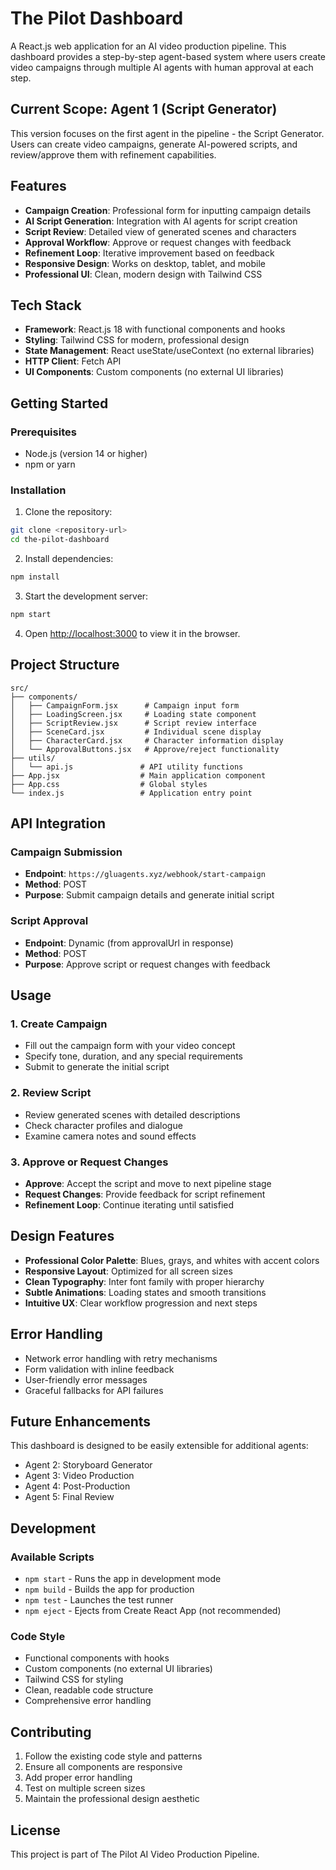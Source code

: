 # The Pilot Dashboard

A React.js web application for an AI video production pipeline. This dashboard provides a step-by-step agent-based system where users create video campaigns through multiple AI agents with human approval at each step.

## Current Scope: Agent 1 (Script Generator)

This version focuses on the first agent in the pipeline - the Script Generator. Users can create video campaigns, generate AI-powered scripts, and review/approve them with refinement capabilities.

## Features

- **Campaign Creation**: Professional form for inputting campaign details
- **AI Script Generation**: Integration with AI agents for script creation
- **Script Review**: Detailed view of generated scenes and characters
- **Approval Workflow**: Approve or request changes with feedback
- **Refinement Loop**: Iterative improvement based on feedback
- **Responsive Design**: Works on desktop, tablet, and mobile
- **Professional UI**: Clean, modern design with Tailwind CSS

## Tech Stack

- **Framework**: React.js 18 with functional components and hooks
- **Styling**: Tailwind CSS for modern, professional design
- **State Management**: React useState/useContext (no external libraries)
- **HTTP Client**: Fetch API
- **UI Components**: Custom components (no external UI libraries)

## Getting Started

### Prerequisites

- Node.js (version 14 or higher)
- npm or yarn

### Installation

1. Clone the repository:
```bash
git clone <repository-url>
cd the-pilot-dashboard
```

2. Install dependencies:
```bash
npm install
```

3. Start the development server:
```bash
npm start
```

4. Open [http://localhost:3000](http://localhost:3000) to view it in the browser.

## Project Structure

```
src/
├── components/
│   ├── CampaignForm.jsx      # Campaign input form
│   ├── LoadingScreen.jsx     # Loading state component
│   ├── ScriptReview.jsx      # Script review interface
│   ├── SceneCard.jsx         # Individual scene display
│   ├── CharacterCard.jsx     # Character information display
│   └── ApprovalButtons.jsx   # Approve/reject functionality
├── utils/
│   └── api.js               # API utility functions
├── App.jsx                  # Main application component
├── App.css                  # Global styles
└── index.js                 # Application entry point
```

## API Integration

### Campaign Submission
- **Endpoint**: `https://gluagents.xyz/webhook/start-campaign`
- **Method**: POST
- **Purpose**: Submit campaign details and generate initial script

### Script Approval
- **Endpoint**: Dynamic (from approvalUrl in response)
- **Method**: POST
- **Purpose**: Approve script or request changes with feedback

## Usage

### 1. Create Campaign
- Fill out the campaign form with your video concept
- Specify tone, duration, and any special requirements
- Submit to generate the initial script

### 2. Review Script
- Review generated scenes with detailed descriptions
- Check character profiles and dialogue
- Examine camera notes and sound effects

### 3. Approve or Request Changes
- **Approve**: Accept the script and move to next pipeline stage
- **Request Changes**: Provide feedback for script refinement
- **Refinement Loop**: Continue iterating until satisfied

## Design Features

- **Professional Color Palette**: Blues, grays, and whites with accent colors
- **Responsive Layout**: Optimized for all screen sizes
- **Clean Typography**: Inter font family with proper hierarchy
- **Subtle Animations**: Loading states and smooth transitions
- **Intuitive UX**: Clear workflow progression and next steps

## Error Handling

- Network error handling with retry mechanisms
- Form validation with inline feedback
- User-friendly error messages
- Graceful fallbacks for API failures

## Future Enhancements

This dashboard is designed to be easily extensible for additional agents:
- Agent 2: Storyboard Generator
- Agent 3: Video Production
- Agent 4: Post-Production
- Agent 5: Final Review

## Development

### Available Scripts

- `npm start` - Runs the app in development mode
- `npm build` - Builds the app for production
- `npm test` - Launches the test runner
- `npm eject` - Ejects from Create React App (not recommended)

### Code Style

- Functional components with hooks
- Custom components (no external UI libraries)
- Tailwind CSS for styling
- Clean, readable code structure
- Comprehensive error handling

## Contributing

1. Follow the existing code style and patterns
2. Ensure all components are responsive
3. Add proper error handling
4. Test on multiple screen sizes
5. Maintain the professional design aesthetic

## License

This project is part of The Pilot AI Video Production Pipeline.


